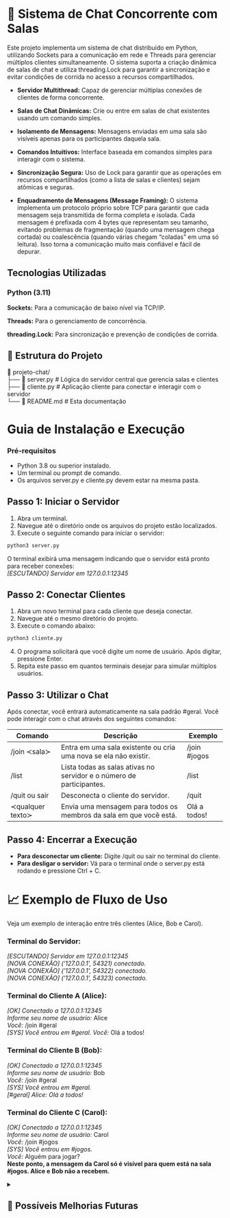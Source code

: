# 📧 Sistema de Chat Concorrente com Salas

Este projeto implementa um sistema de chat distribuído em Python, utilizando Sockets para a comunicação em rede e Threads para gerenciar múltiplos clientes simultaneamente. O sistema suporta a criação dinâmica de salas de chat e utiliza threading.Lock para garantir a sincronização e evitar condições de corrida no acesso a recursos compartilhados.

- **Servidor Multithread:** Capaz de gerenciar múltiplas conexões de clientes de forma concorrente.

- **Salas de Chat Dinâmicas:** Crie ou entre em salas de chat existentes usando um comando simples.

- **Isolamento de Mensagens:** Mensagens enviadas em uma sala são visíveis apenas para os participantes daquela sala.

- **Comandos Intuitivos:** Interface baseada em comandos simples para interagir com o sistema.

- **Sincronização Segura:** Uso de Lock para garantir que as operações em recursos compartilhados (como a lista de salas e clientes) sejam atômicas e seguras.

- **Enquadramento de Mensagens (Message Framing):** O sistema implementa um protocolo próprio sobre TCP para garantir que cada mensagem seja transmitida de forma completa e isolada. Cada mensagem é prefixada com 4 bytes que representam seu tamanho, evitando problemas de fragmentação (quando uma mensagem chega cortada) ou coalescência (quando várias chegam “coladas” em uma só leitura). Isso torna a comunicação muito mais confiável e fácil de depurar.

## Tecnologias Utilizadas
### Python (3.11)

**Sockets:** Para a comunicação de baixo nível via TCP/IP.

**Threads:** Para o gerenciamento de concorrência.

**threading.Lock:** Para sincronização e prevenção de condições de corrida.

## 📂 Estrutura do Projeto  
📂 projeto-chat/  
 ├── 📜 server.py      # Lógica do servidor central que gerencia salas e clientes  
 ├── 📜 cliente.py     # Aplicação cliente para conectar e interagir com o servidor  
 └── 📄 README.md      # Esta documentação  

# Guia de Instalação e Execução  

### Pré-requisitos

- Python 3.8 ou superior instalado.  
- Um terminal ou prompt de comando.  
- Os arquivos server.py e cliente.py devem estar na mesma pasta.  

## Passo 1: Iniciar o Servidor

1. Abra um terminal.
2. Navegue até o diretório onde os arquivos do projeto estão localizados.
3. Execute o seguinte comando para iniciar o servidor:
```Bash
python3 server.py
```

O terminal exibirá uma mensagem indicando que o servidor está pronto para receber conexões:  
*[ESCUTANDO] Servidor em 127.0.0.1:12345*


## Passo 2: Conectar Clientes

1. Abra um novo terminal para cada cliente que deseja conectar.
2. Navegue até o mesmo diretório do projeto.
3. Execute o comando abaixo:
```Bash
python3 cliente.py
```
4. O programa solicitará que você digite um nome de usuário. Após digitar, pressione Enter.  
5. Repita este passo em quantos terminais desejar para simular múltiplos usuários.

## Passo 3: Utilizar o Chat

Após conectar, você entrará automaticamente na sala padrão #geral. Você pode interagir com o chat através dos seguintes comandos:

| Comando	          | Descrição	                                                           | Exemplo      |
|-------------------|----------------------------------------------------------------------|--------------|
| /join ≺sala≻     | Entra em uma sala existente ou cria uma nova se ela não existir.     |	/join #jogos |
| /list	            | Lista todas as salas ativas no servidor e o número de participantes. |	/list        |
| /quit ou sair	    | Desconecta o cliente do servidor.	                                   | /quit        |
| ≺qualquer texto≻ |	Envia uma mensagem para todos os membros da sala em que você está.	  | Olá a todos! |

## Passo 4: Encerrar a Execução

- **Para desconectar um cliente:** Digite /quit ou sair no terminal do cliente.
- **Para desligar o servidor:** Vá para o terminal onde o server.py está rodando e pressione Ctrl + C.

# 📈 Exemplo de Fluxo de Uso
Veja um exemplo de interação entre três clientes (Alice, Bob e Carol).

### Terminal do Servidor:

*[ESCUTANDO] Servidor em 127.0.0.1:12345*  
*[NOVA CONEXÃO] ('127.0.0.1', 54321) conectado.*  
*[NOVA CONEXÃO] ('127.0.0.1', 54322) conectado.*  
*[NOVA CONEXÃO] ('127.0.0.1', 54323) conectado.*  

### Terminal do Cliente A (Alice):

*[OK] Conectado a 127.0.0.1:12345*  
*Informe seu nome de usuário:* Alice  
*Você:* /join #geral  
*[SYS] Você entrou em #geral.*
*Você:* Olá a todos!  

### Terminal do Cliente B (Bob):

*[OK] Conectado a 127.0.0.1:12345*  
*Informe seu nome de usuário:* Bob  
*Você:* /join #geral  
*[SYS] Você entrou em #geral.*  
*[#geral] Alice: Olá a todos!*  

### Terminal do Cliente C (Carol):

*[OK] Conectado a 127.0.0.1:12345*  
*Informe seu nome de usuário:* Carol  
*Você:* /join #jogos  
*[SYS] Você entrou em #jogos.*  
*Você:* Alguém para jogar?  
**Neste ponto, a mensagem da Carol só é visível para quem está na sala #jogos. Alice e Bob não a recebem.**

<details>
 <summary><h2>🔮 Possíveis Melhorias Futuras</h2></summary>
 [  ] Mensagens Privadas: Implementar um comando /msg <usuário> <mensagem> para conversas diretas.  
  
 [  ] Persistência de Dados: Salvar o histórico de mensagens em um banco de dados (como SQLite ou PostgreSQL).
 
 [  ] Autenticação de Usuários: Adicionar um sistema de registro e login com senhas.
 
 [  ] Criptografia: Implementar criptografia (como SSL/TLS) para proteger as mensagens.
 
 [  ] Interface Gráfica: Desenvolver uma interface gráfica (GUI) com bibliotecas como Tkinter, PyQt ou Kivy.
 </details>
